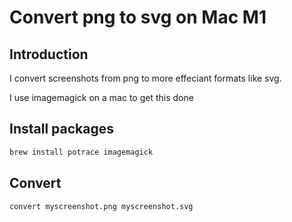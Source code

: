 # Convert png to svg on Mac M1

## Introduction

I convert screenshots from png to more effeciant formats like svg.

I use imagemagick on a mac to get this done

## Install packages

```bash
brew install potrace imagemagick
```

## Convert

```bash
convert myscreenshot.png myscreenshot.svg
```
